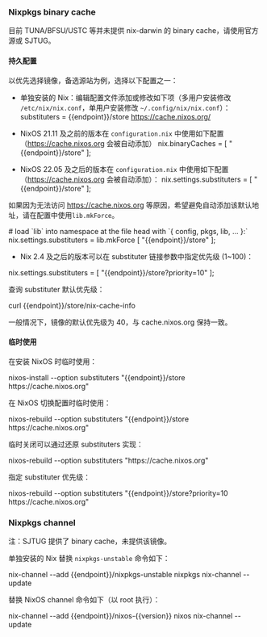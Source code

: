 ### Nixpkgs binary cache

目前 TUNA/BFSU/USTC 等并未提供 nix-darwin 的 binary cache，请使用官方源或 SJTUG。

#### 持久配置

以优先选择镜像，备选源站为例，选择以下配置之一：

- 单独安装的 Nix：编辑配置文件添加或修改如下项（多用户安装修改 `/etc/nix/nix.conf`，单用户安装修改 `~/.config/nix/nix.conf`）：
    <tmpl z-lang="conf">
substituters = {{endpoint}}/store https://cache.nixos.org/
</tmpl>

- NixOS 21.11 及之前的版本在 `configuration.nix` 中使用如下配置（https://cache.nixos.org 会被自动添加）
    <tmpl z-lang="nix">
    nix.binaryCaches = [ "{{endpoint}}/store" ];
</tmpl>

- NixOS 22.05 及之后的版本在 `configuration.nix` 中使用如下配置（https://cache.nixos.org 会被自动添加）：
    <tmpl z-lang="nix">
    nix.settings.substituters = [ "{{endpoint}}/store" ];
</tmpl>

如果因为无法访问 https://cache.nixos.org 等原因，希望避免自动添加该默认地址，请在配置中使用`lib.mkForce`。

<tmpl z-lang="nix">
# load `lib` into namespace at the file head with `{ config, pkgs, lib, ... }:`
nix.settings.substituters = lib.mkForce [ "{{endpoint}}/store" ];
</tmpl>

- Nix 2.4 及之后的版本可以在 substituter 链接参数中指定优先级 (1~100)：

<tmpl z-lang="nix">
nix.settings.substituters = [ "{{endpoint}}/store?priority=10" ];
</tmpl>

查询 substituter 默认优先级：

<tmpl z-lang="bash">
curl {{endpoint}}/store/nix-cache-info
</tmpl>

一般情况下，镜像的默认优先级为 40，与 cache.nixos.org 保持一致。

#### 临时使用

在安装 NixOS 时临时使用：

<tmpl z-lang="bash">
nixos-install --option substituters "{{endpoint}}/store https://cache.nixos.org"
</tmpl>

在 NixOS 切换配置时临时使用：

<tmpl z-lang="bash">
nixos-rebuild --option substituters "{{endpoint}}/store https://cache.nixos.org"
</tmpl>

临时关闭可以通过还原 substituters 实现：

<tmpl z-lang="bash">
nixos-rebuild --option substituters "https://cache.nixos.org"
</tmpl>

指定 substituter 优先级：

<tmpl z-lang="bash">
nixos-rebuild --option substituters "{{endpoint}}/store?priority=10 https://cache.nixos.org"
</tmpl>

### Nixpkgs channel

注：SJTUG 提供了 binary cache，未提供该镜像。

单独安装的 Nix 替换 `nixpkgs-unstable` 命令如下：

<tmpl z-lang="bash">
nix-channel --add {{endpoint}}/nixpkgs-unstable nixpkgs
nix-channel --update
</tmpl>

替换 NixOS channel 命令如下（以 root 执行）：

<tmpl z-lang="bash" z-input="version">
nix-channel --add {{endpoint}}/nixos-{{version}} nixos
nix-channel --update
</tmpl>
